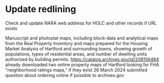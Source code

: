 # Update redlining

Check and update NARA web address for HOLC and other records if URL exists

Manuscript and photostat maps, including block-data and analytical maps from the Real Property Inventory and maps prepared for the Housing Market Analysis of Hartford and surrounding towns, showing growth of populations, types of residential areas, and number of dwelling units authorized by building permits.
https://catalog.archives.gov/id/208156484
already downloaded two online property maps of Hartford
looking for FHA "neighborhood ratings maps," if they exist
26 March 2024 submitted question about ordering online if possible to archives.gov
